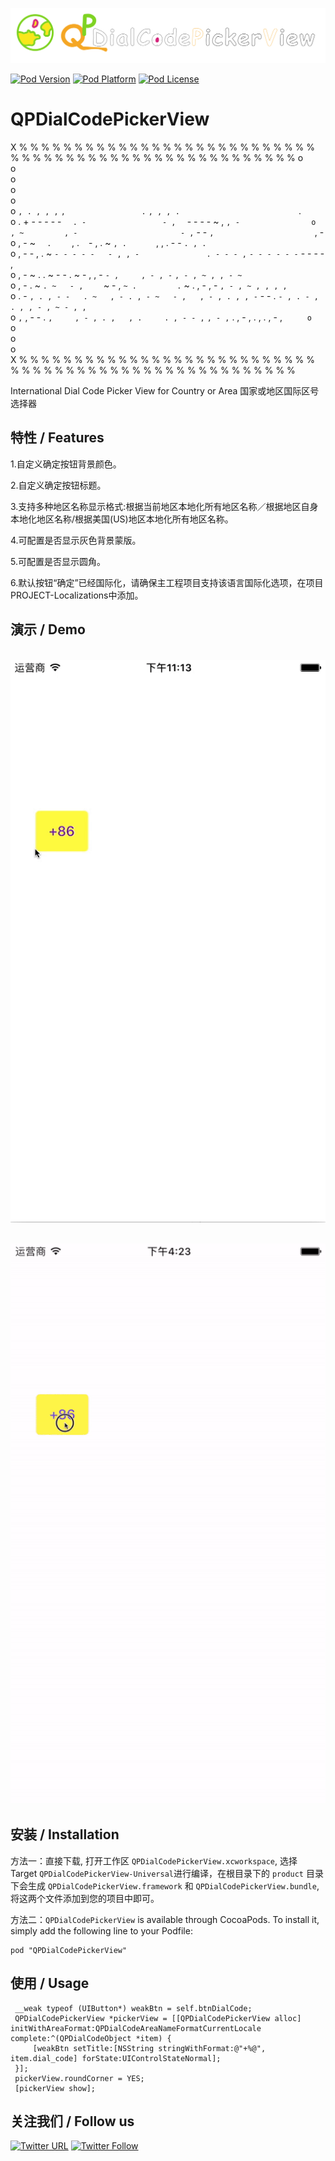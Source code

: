 ![logo](logo.png)

[![Pod Version](http://img.shields.io/cocoapods/v/QPDialCodePickerView.svg?style=flat)](http://cocoadocs.org/docsets/QPDialCodePickerView/)
[![Pod Platform](http://img.shields.io/cocoapods/p/QPDialCodePickerView.svg?style=flat)](http://cocoadocs.org/docsets/QPDialCodePickerView/)
[![Pod License](http://img.shields.io/cocoapods/l/QPDialCodePickerView.svg?style=flat)](https://www.apache.org/licenses/LICENSE-2.0.html)

# QPDialCodePickerView 

X % % % % % % % % % % % % % % % % % % % % % % % % % % % % % % % % % % % % % % % % % % % % % % % % % % % % % 
o                                                                                                          
o                                                                                                           
o                                                                                                           
o                                                                                                           
o                                                                                                            
o        ` , . , , , `     ` ,                 . `     ` , , , .                           ` .                
o        . + - - - - - `   . -                 - ,   ` - - - - ~ ,                       ` , -               
o        , ~         , -                       - , ` - -       ` ,                       ` , -               
o        , -           ~ `   .     ` , . ` `   - , . ~                 ` , .       ` , , . - -   ` . , . `    
o        , -           - , . ~   ` - - - - -   - , , -               . - - - , ` ` - - - - - - ` - - - - ,     
o        , -           ~ . . ~   - -     . ~   - , , -             ` - ,     , - , - `   ` , - , ~ , , - ~ `   
o        , -         . ~ ` . ~   - ,     ` ~   - , ` ~ .         . ` ~ .     , - , -     ` , - , ~ , , , , `   
o        . - ` , . , - -   . ~   , - . , - ~   - ,   , - , . , , - ` - - . ` - , . - , . , , - , ~ - , , `    
o        ` , ` , - - .     ` ,     , - , . ,   , .     . , - - , `   ` , - , `     . , - , . ,   . , - , `     
o              ` ` `         `       ` `                 ` ` `           `           ` `           ` ` `      
o                                                                                                           
o                                                                                                             
o                                                                                                              
X % % % % % % % % % % % % % % % % % % % % % % % % % % % % % % % % % % % % % % % % % % % % % % % % % % % % % 

International Dial Code Picker View for Country or Area 国家或地区国际区号选择器
   
## 特性 / Features

1.自定义确定按钮背景颜色。

2.自定义确定按钮标题。

3.支持多种地区名称显示格式:根据当前地区本地化所有地区名称／根据地区自身本地化地区名称/根据美国(US)地区本地化所有地区名称。

4.可配置是否显示灰色背景蒙版。

5.可配置是否显示圆角。

6.默认按钮“确定”已经国际化，请确保主工程项目支持该语言国际化选项，在项目PROJECT-Localizations中添加。

## 演示 / Demo 

<p align="center" >
  <img src="demo.gif" title="demo">
</p>

<p align="center" >
  <img src="demo2.gif" title="demo">
</p>

## 安装 / Installation

方法一：直接下载, 打开工作区 `QPDialCodePickerView.xcworkspace`, 选择 Target `QPDialCodePickerView-Universal`进行编译，在根目录下的 `product` 目录下会生成 `QPDialCodePickerView.framework` 和 `QPDialCodePickerView.bundle`, 将这两个文件添加到您的项目中即可。

方法二：`QPDialCodePickerView` is available through CocoaPods. To install it, simply add the following line to your Podfile:

```
pod "QPDialCodePickerView"
```

## 使用 / Usage

```
 __weak typeof (UIButton*) weakBtn = self.btnDialCode;
 QPDialCodePickerView *pickerView = [[QPDialCodePickerView alloc] initWithAreaFormat:QPDialCodeAreaNameFormatCurrentLocale complete:^(QPDialCodeObject *item) {
     [weakBtn setTitle:[NSString stringWithFormat:@"+%@", item.dial_code] forState:UIControlStateNormal];
 }];
 pickerView.roundCorner = YES;
 [pickerView show];
```

## 关注我们 / Follow us

[![Twitter URL](https://img.shields.io/twitter/url/http/shields.io.svg?style=social)](https://twitter.com/intent/tweet?text=https://github.com/pcjbird/QPDialCodePickerView)
[![Twitter Follow](https://img.shields.io/twitter/follow/pcjbird.svg?style=social)](https://twitter.com/pcjbird)
